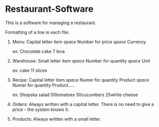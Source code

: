 # Restaurant-Software
This is a software for managing a restaurant. 

Formatting of a line in each file:
1. Menu:
   Capital letter item *space* Number for price *space* Currency

   ex: Chocolate cake 7 leva
3. Warehouse:
   Small letter item *space* Number for quantity *space* Unit

   ex: cake 11 slices
4. Recipe:
   Capital letter item *space* Numer for quantity Product *space* Numer for quantity Product.....

   ex: Shopska salad 50tomatoes 50cucumbers 25white cheese
6. Orders:
   Always written with a capital letter. There is no need to give a price - the system knows it.
7. Products:
   Always written with a small letter.
